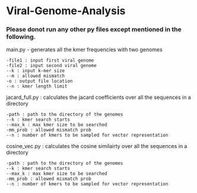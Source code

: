 # Viral-Genome-Analysis

### Please donot run any other py files except mentioned in the following.


main.py  - generates all the kmer frequencies with two genomes

    -file1 : input first viral genome
    -file2 : input second viral genome
    --k : input k-mer size
    --m : allowed mismatch
    -o : output file location
    --n : kmer length limit
    

jacard_full.py : calculates the jacard coefficients over all the sequences in a directory

    -path : path to the directory of the genomes
    --k : kmer search starts
    --max_k : max kmer size to be searched
    -mm_prob : allowed mismatch prob
    --n : number of kmers to be sampled for vector representation
    

cosine_vec.py : calculates the cosine similairty over all the sequences in a directory

    -path : path to the directory of the genomes
    --k : kmer search starts
    --max_k : max kmer size to be searched
    -mm_prob : allowed mismatch prob
    --n : number of kmers to be sampled for vector representation
